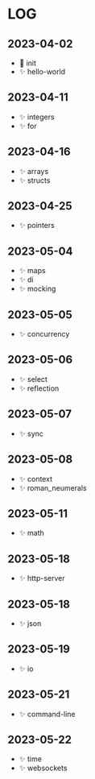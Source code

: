 # LOG

## 2023-04-02

- 🎉 init
- ✨ hello-world

## 2023-04-11

- ✨ integers
- ✨ for

## 2023-04-16

- ✨ arrays
- ✨ structs

## 2023-04-25

- ✨ pointers 

## 2023-05-04

- ✨ maps
- ✨ di
- ✨ mocking

## 2023-05-05

- ✨ concurrency

## 2023-05-06

- ✨ select
- ✨ reflection

## 2023-05-07

- ✨ sync

## 2023-05-08

- ✨ context
- ✨ roman_neumerals

## 2023-05-11

- ✨ math

## 2023-05-18

- ✨ http-server

## 2023-05-18

- ✨ json


## 2023-05-19

- ✨ io

## 2023-05-21

- ✨ command-line

## 2023-05-22

- ✨ time 
- ✨ websockets

